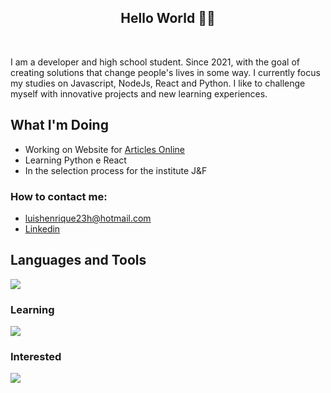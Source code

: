 <h2 align="center">Hello World 👨‍💻</h2>
</br>

  I am a developer and high school student. Since 2021, with the goal of creating solutions that change people's lives in some way. I currently focus my studies on Javascript, NodeJs, React and Python.
I like to challenge myself with innovative projects and new learning experiences.

## What I'm Doing

- Working on Website for [Articles Online](https://article-library.onrender.com/)
- Learning Python e React 
- In the selection process for the institute J&F
<h3>How to contact me: </h3>

-  luishenrique23h@hotmail.com
-  <a href="https://www.linkedin.com/in/luismede/">Linkedin</a>

## Languages and Tools

<a href="https://github.com/luismede"><img src="https://skillicons.dev/icons?i=git,docker,js,html,css,tailwind,nodejs,firebase,python,arduino,idea,webstorm"></a>

### Learning
<p align="left"> <a href="https://github.com/luismede"><img src="https://skillicons.dev/icons?i=react,python"></a>

### Interested
<p align="left"> <a href="https://github.com/luismede"><img src="https://skillicons.dev/icons?i=java,kotlin,androidstudio"></a></p>


